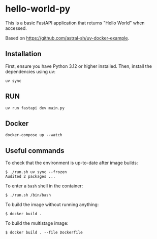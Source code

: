 # hello-world-py

This is a basic FastAPI application that returns "Hello World" when accessed.

Based on https://github.com/astral-sh/uv-docker-example.

## Installation

First, ensure you have Python 3.12 or higher installed. Then, install the dependencies using uv:

```shell
uv sync
```

## RUN
```shell
uv run fastapi dev main.py
```

## Docker

```shell
docker-compose up --watch
```

## Useful commands

To check that the environment is up-to-date after image builds:

```console
$ ./run.sh uv sync --frozen
Audited 2 packages ...
```

To enter a `bash` shell in the container:

```console
$ ./run.sh /bin/bash
```

To build the image without running anything:

```console
$ docker build .
```

To build the multistage image:

```console
$ docker build . --file Dockerfile
```
